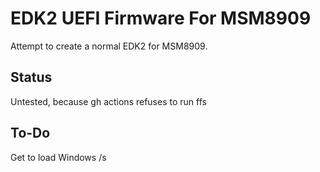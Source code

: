 # EDK2 UEFI Firmware For MSM8909
Attempt to create a normal EDK2 for MSM8909.

## Status 
Untested, because gh actions refuses to run ffs

## To-Do
Get to load Windows /s

